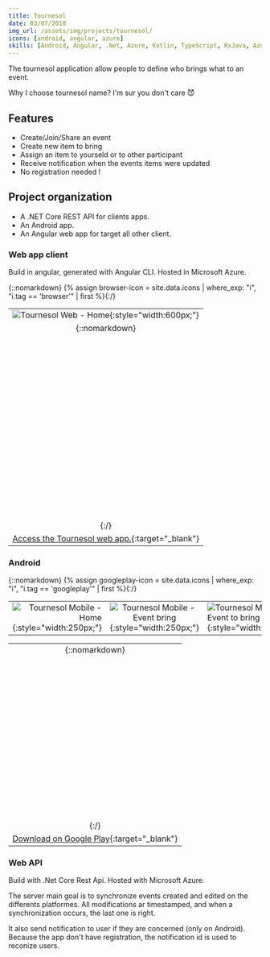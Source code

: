 ```yaml
---
title: Tournesol
date: 03/07/2018
img_url: /assets/img/projects/tournesol/
icons: [android, angular, azure]
skills: [Android, Angular, .Net, Azure, Kotlin, TypeScript, RxJava, Azure Devops,  Git]
---
```


The tournesol application allow people to define who brings what to an event.

Why I choose tournesol name? I'm sur you don't care 😈

## Features

- Create/Join/Share an event
- Create new item to bring
- Assign an item to yourseld or to other participant
- Receive notification when the events items were updated
- No registration needed !

## Project organization

- A .NET Core REST API for clients apps.
- An Android app.
- An Angular web app for target all other client.

### Web app client

Build in angular, generated with Angular CLI. Hosted in Microsoft Azure.

{::nomarkdown} {% assign browser-icon = site.data.icons | where_exp: "i", "i.tag == 'browser'" | first %}{:/}

|     |
| :-: |
| ![Tournesol Web - Home]({{page.img_url}}web-screenshot1.png){:style="width:600px;"} |
| {::nomarkdown}<svg  role="img" viewBox="0 0 24 24" class="icon big">{{browser-icon.svg}}</svg>{:/} |
| [Access the Tournesol web app.](https://tournesol-webapp.azurewebsites.net/){:target="_blank"} |

### Android

{::nomarkdown} {% assign googleplay-icon = site.data.icons | where_exp: "i", "i.tag == 'googleplay'" | first %}{:/}


|  |  |  |
| -: | :-: | :- |
| ![Tournesol Mobile - Home]({{page.img_url}}screenshot1.png){:style="width:250px;"} | ![Tournesol Mobile - Event bring]({{page.img_url}}screenshot2.png){:style="width:250px;"} | ![Tournesol Mobile - Event to bring]({{page.img_url}}screenshot3.png){:style="width:250px;"} |

|  |
| :-: |
| {::nomarkdown}<svg  role="img" viewBox="0 0 24 24" class="icon big">{{googleplay-icon.svg}}</svg>{:/} |
| [Download on Google Play](https://play.google.com/store/apps/details?id=fr.me.maoux.tournesol){:target="_blank"} |

### Web API

Build with .Net Core Rest Api. Hosted with Microsoft Azure. 

The server main goal is to synchronize events created and edited on the differents platformes. All modifications ar timestamped, and when a synchronization occurs, the last one is right. 

It also send notification to user if they are concerned (only on Android). Because the app don't have registration, the notification id is used to reconize users.      